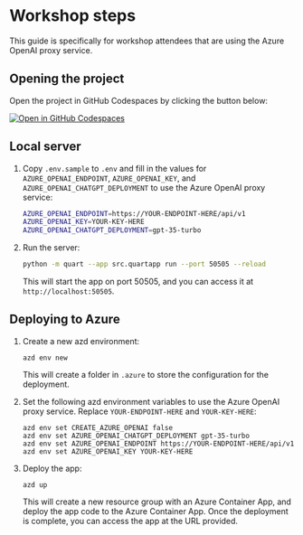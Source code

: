 # Workshop steps

This guide is specifically for workshop attendees that are using the Azure OpenAI proxy service.

## Opening the project

Open the project in GitHub Codespaces by clicking the button below:

[![Open in GitHub Codespaces](https://github.com/codespaces/badge.svg)](https://codespaces.new/Azure-Samples/openai-chat-app-quickstart)

## Local server

1. Copy `.env.sample` to `.env` and fill in the values for `AZURE_OPENAI_ENDPOINT`, `AZURE_OPENAI_KEY`, and `AZURE_OPENAI_CHATGPT_DEPLOYMENT` to use the Azure OpenAI proxy service:

    ```bash
    AZURE_OPENAI_ENDPOINT=https://YOUR-ENDPOINT-HERE/api/v1
    AZURE_OPENAI_KEY=YOUR-KEY-HERE
    AZURE_OPENAI_CHATGPT_DEPLOYMENT=gpt-35-turbo
    ```

2. Run the server:

    ```bash
    python -m quart --app src.quartapp run --port 50505 --reload
    ```

    This will start the app on port 50505, and you can access it at `http://localhost:50505`.

## Deploying to Azure

1. Create a new azd environment:

    ```shell
    azd env new
    ```

    This will create a folder in `.azure` to store the configuration for the deployment.

2. Set the following azd environment variables to use the Azure OpenAI proxy service. Replace `YOUR-ENDPOINT-HERE` and `YOUR-KEY-HERE`:

    ```shell
    azd env set CREATE_AZURE_OPENAI false
    azd env set AZURE_OPENAI_CHATGPT_DEPLOYMENT gpt-35-turbo
    azd env set AZURE_OPENAI_ENDPOINT https://YOUR-ENDPOINT-HERE/api/v1
    azd env set AZURE_OPENAI_KEY YOUR-KEY-HERE
    ```

3. Deploy the app:

    ```shell
    azd up
    ```

    This will create a new resource group with an Azure Container App,
    and deploy the app code to the Azure Container App.
    Once the deployment is complete, you can access the app at the URL provided.
